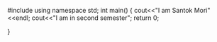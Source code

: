 #include<iostream>
using namespace std;
int main()
{
   cout<<"I am Santok Mori"<<endl;
   cout<<"I am in second semester";
   return 0;

}
